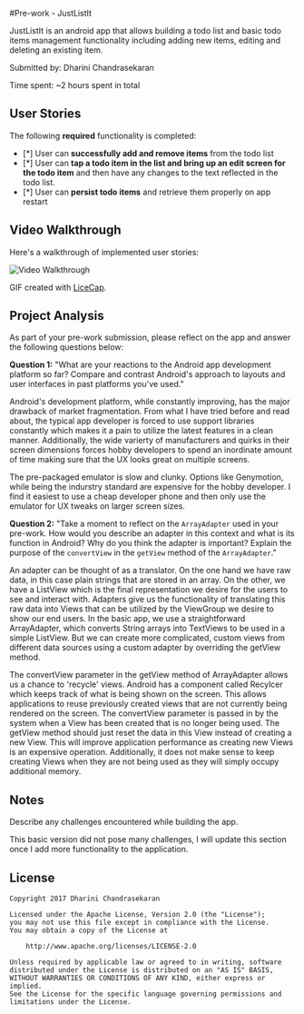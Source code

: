#Pre-work - JustListIt

JustListIt is an android app that allows building a todo list and basic todo items management functionality including adding new items, editing and deleting an existing item.

Submitted by: Dharini Chandrasekaran

Time spent: ~2 hours spent in total

## User Stories

The following **required** functionality is completed:

* [*] User can **successfully add and remove items** from the todo list
* [*] User can **tap a todo item in the list and bring up an edit screen for the todo item** and then have any changes to the text reflected in the todo list.
* [*] User can **persist todo items** and retrieve them properly on app restart

## Video Walkthrough

Here's a walkthrough of implemented user stories:

<img src='http://i.imgur.com/a/wp03v' title='Video Walkthrough' width='' alt='Video Walkthrough' />

GIF created with [LiceCap](http://www.cockos.com/licecap/).

## Project Analysis

As part of your pre-work submission, please reflect on the app and answer the following questions below:

**Question 1:** "What are your reactions to the Android app development platform so far? Compare and contrast Android's approach to layouts and user interfaces in past platforms you've used."

Android's development platform, while constantly improving, has the major drawback of market fragmentation. From what I have tried before and read about, the typical app developer is forced to use support libraries constantly which makes it a pain to utilize the latest features in a clean manner. Additionally, the wide varierty of manufacturers and quirks in their screen dimensions forces hobby developers to spend an inordinate amount of time making sure that the UX looks great on multiple screens. 

The pre-packaged emulator is slow and clunky. Options like Genymotion, while being the indurstry standard are expensive for the hobby developer. I find it easiest to use a cheap developer phone and then only use the emulator for UX tweaks on larger screen sizes.

**Question 2:** "Take a moment to reflect on the `ArrayAdapter` used in your pre-work. How would you describe an adapter in this context and what is its function in Android? Why do you think the adapter is important? Explain the purpose of the `convertView` in the `getView` method of the `ArrayAdapter`."

An adapter can be thought of as a translator. On the one hand we have raw data, in this case plain strings that are stored in an array. On the other, we have a ListView which is the final representation we desire for the users to see and interact with. Adapters give us the functionality of translating this raw data into Views that can be utilized by the ViewGroup we desire to show our end users. In the basic app, we use a straightforward ArrayAdapter, which converts String arrays into TextViews to be used in a simple ListView. But we can create more complicated, custom views from different data sources using a custom adapter by overriding the getView method.

The convertView parameter in the getView method of ArrayAdapter allows us a chance to 'recycle' views. Android has a component called Recylcer which keeps track of what is being shown on the screen. This allows applications to reuse previously created views that are not currently being rendered on the screen. The convertView parameter is passed in by the system when a View has been created that is no longer being used. The getView method should just reset the data in this View instead of creating a new View. This will improve application performance as creating new Views is an expensive operation. Additionally, it does not make sense to keep creating Views when they are not being used as they will simply occupy additional memory.


## Notes

Describe any challenges encountered while building the app.

This basic version did not pose many challenges, I will update this section once I add more functionality to the application.

## License

    Copyright 2017 Dharini Chandrasekaran

    Licensed under the Apache License, Version 2.0 (the "License");
    you may not use this file except in compliance with the License.
    You may obtain a copy of the License at

        http://www.apache.org/licenses/LICENSE-2.0

    Unless required by applicable law or agreed to in writing, software
    distributed under the License is distributed on an "AS IS" BASIS,
    WITHOUT WARRANTIES OR CONDITIONS OF ANY KIND, either express or implied.
    See the License for the specific language governing permissions and
    limitations under the License.
